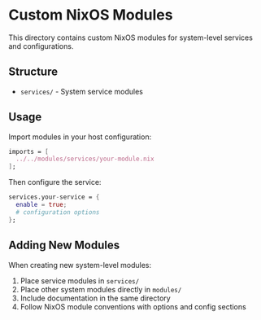 # Custom NixOS Modules

This directory contains custom NixOS modules for system-level services and configurations.

## Structure

- `services/` - System service modules

## Usage

Import modules in your host configuration:

```nix
imports = [
  ../../modules/services/your-module.nix
];
```

Then configure the service:

```nix
services.your-service = {
  enable = true;
  # configuration options
};
```

## Adding New Modules

When creating new system-level modules:

1. Place service modules in `services/`
2. Place other system modules directly in `modules/`
3. Include documentation in the same directory
4. Follow NixOS module conventions with options and config sections